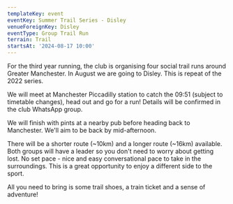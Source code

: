 ```yaml
---
templateKey: event
eventKey: Summer Trail Series - Disley
venueForeignKey: Disley
eventType: Group Trail Run
terrain: Trail
startsAt: '2024-08-17 10:00'
---
```

For the third year running, the club is organising four social trail runs around Greater Manchester. 
In August we are going to Disley. This is repeat of the 2022 series.

We will meet at Manchester Piccadilly station to catch the 09:51 (subject to timetable changes), head out 
and go for a run! Details will be confirmed in the club WhatsApp group.

We will finish with pints at a nearby pub before heading back to Manchester. We'll aim to be back by mid-afternoon. 

There will be a shorter route (~10km) and a longer route (~16km) available. Both groups will have a leader so you 
don't need to worry about getting lost. No set pace - nice and easy conversational pace to take in the surroundings. 
This is a great opportunity to enjoy a different side to the sport.

All you need to bring is some trail shoes, a train ticket and a sense of adventure!
